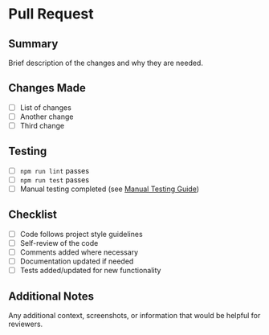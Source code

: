# Pull Request

## Summary
Brief description of the changes and why they are needed.

## Changes Made
- [ ] List of changes
- [ ] Another change
- [ ] Third change

## Testing
- [ ] `npm run lint` passes
- [ ] `npm run test` passes
- [ ] Manual testing completed (see [Manual Testing Guide](../docs/testing/MANUAL_TESTING_GUIDE.md))

## Checklist
- [ ] Code follows project style guidelines
- [ ] Self-review of the code
- [ ] Comments added where necessary
- [ ] Documentation updated if needed
- [ ] Tests added/updated for new functionality

## Additional Notes
Any additional context, screenshots, or information that would be helpful for reviewers.
